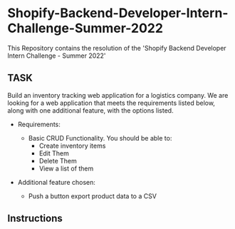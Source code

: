 # Shopify-Backend-Developer-Intern-Challenge-Summer-2022

This Repository contains the resolution of the 'Shopify Backend Developer Intern
Challenge - Summer 2022'

## TASK
Build an inventory tracking web application for a logistics company. We are looking for a web application that meets the requirements listed below, along with one additional feature, with the options listed.

- Requirements:
    - Basic CRUD Functionality. You should be able to:
        - Create inventory items
        - Edit Them
        - Delete Them
        - View a list of them


- Additional feature chosen:
    - Push a button export product data to a CSV

## Instructions